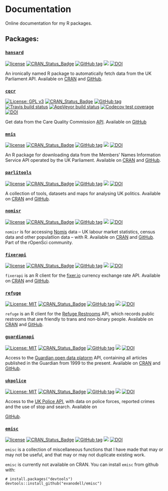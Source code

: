 
# Documentation

Online documentation for my R packages.

## Packages:

### [`hansard`](https://docs.evanodell.com/hansard)

[![license](https://img.shields.io/github/license/mashape/apistatus.svg)]()
[![CRAN\_Status\_Badge](https://www.r-pkg.org/badges/version/hansard)](https://cran.r-project.org/package=hansard)
[![GitHub
tag](https://img.shields.io/github/tag/evanodell/hansard.svg)](https://github.com/evanodell/hansard)
[![](https://cranlogs.r-pkg.org/badges/grand-total/hansard)](https://dgrtwo.shinyapps.io/cranview/)
[![DOI](https://zenodo.org/badge/72111315.svg)](https://zenodo.org/badge/latestdoi/72111315)

An ironically named R package to automatically fetch data from the UK
Parliament API. Available on
[CRAN](https://cran.r-project.org/package=hansard) and
[GitHub](https://github.com/EvanOdell/hansard).

### [`cqcr`](https://docs.evanodell.com/cqcr)

<!-- badges: start -->

[![License: GPL
v3](https://img.shields.io/badge/License-GPLv3-blue.svg)](https://www.gnu.org/licenses/gpl-3.0)
[![CRAN\_Status\_Badge](https://www.r-pkg.org/badges/version/cqcr)](https://cran.r-project.org/package=cqcr)
[![GitHub
tag](https://img.shields.io/github/tag/evanodell/cqcr.svg)](https://github.com/evanodell/cqcr)
[![Travis build
status](https://travis-ci.org/evanodell/cqcr.svg?branch=master)](https://travis-ci.org/evanodell/cqcr)
[![AppVeyor build
status](https://ci.appveyor.com/api/projects/status/github/evanodell/cqcr?branch=master&svg=true)](https://ci.appveyor.com/project/evanodell/cqcr)
[![Codecov test
coverage](https://codecov.io/gh/evanodell/cqcr/branch/master/graph/badge.svg)](https://codecov.io/gh/evanodell/cqcr?branch=master)
[![DOI](https://zenodo.org/badge/204009825.svg)](https://zenodo.org/badge/latestdoi/204009825)
<!-- badges: end -->

Get data from the Care Quality Commission
[API](https://anypoint.mulesoft.com/exchange/portals/care-quality-commission-5/4d36bd23-127d-4acf-8903-ba292ea615d4/cqc-syndication-1/).
Available on [GitHub](https://github.com/EvanOdell/cqcr)

### [`mnis`](https://docs.evanodell.com/mnis)

[![license](https://img.shields.io/github/license/mashape/apistatus.svg)](https://github.com/EvanOdell/mnis/blob/master/LICENSE)
[![CRAN\_Status\_Badge](https://www.r-pkg.org/badges/version/mnis)](https://cran.r-project.org/package=mnis)
[![GitHub
tag](https://img.shields.io/github/tag/evanodell/mnis.svg)](https://github.com/evanodell/mnis)
[![](https://cranlogs.r-pkg.org/badges/grand-total/mnis)](https://dgrtwo.shinyapps.io/cranview/)
[![DOI](https://zenodo.org/badge/76553907.svg)](https://zenodo.org/badge/latestdoi/76553907)

An R package for downloading data from the Members’ Names Information
Service API operated by the UK Parliament. Available on
[CRAN](https://cran.r-project.org/package=mnis) and
[GitHub](https://github.com/EvanOdell/mnis).

### [`parlitools`](https://docs.evanodell.com/parlitools)

[![license](https://img.shields.io/github/license/mashape/apistatus.svg)](https://github.com/EvanOdell/parlitools/blob/master/LICENSE)
[![CRAN\_Status\_Badge](https://www.r-pkg.org/badges/version/parlitools)](https://cran.r-project.org/package=parlitools)
[![GitHub
tag](https://img.shields.io/github/tag/evanodell/parlitools.svg)](https://github.com/evanodell/parlitools)
[![](https://cranlogs.r-pkg.org/badges/grand-total/parlitools)](https://dgrtwo.shinyapps.io/cranview/)
[![DOI](https://zenodo.org/badge/86801920.svg)](https://zenodo.org/badge/latestdoi/86801920)

A collection of tools, datasets and maps for analysing UK politics.
Available on [CRAN](https://cran.r-project.org/package=parlitools) and
[GitHub](https://github.com/EvanOdell/parlitools).

### [`nomisr`](https://docs.evanodell.com/nomisr)

[![license](https://img.shields.io/github/license/mashape/apistatus.svg)](https://github.com/EvanOdell/emisc/blob/master/LICENSE)
[![CRAN\_Status\_Badge](https://www.r-pkg.org/badges/version/nomisr)](https://cran.r-project.org/package=nomisr)
[![GitHub
tag](https://img.shields.io/github/tag/evanodell/nomisr.svg)](https://github.com/evanodell/nomisr)
[![](https://cranlogs.r-pkg.org/badges/grand-total/nomisr)](https://dgrtwo.shinyapps.io/cranview/)
[![DOI](https://zenodo.org/badge/118144805.svg)](https://zenodo.org/badge/latestdoi/118144805)

`nomisr` is for accessing [Nomis](https://www.nomisweb.co.uk/) data – UK
labour market statistics, census data and other populatlion data – with
R. Available on [CRAN](https://cran.r-project.org/package=nomisr) and
[GitHub](https://github.com/ropensci/nomisr). Part of the rOpenSci
community.

### [`fixerapi`](https://docs.evanodell.com/fixerapi)

[![license](https://img.shields.io/github/license/mashape/apistatus.svg)](https://github.com/EvanOdell/emisc/blob/master/LICENSE)
[![CRAN\_Status\_Badge](https://www.r-pkg.org/badges/version/fixerapi)](https://cran.r-project.org/package=fixerapi)
[![GitHub
tag](https://img.shields.io/github/tag/evanodell/fixerapi.svg)](https://github.com/evanodell/fixerapi)
[![](https://cranlogs.r-pkg.org/badges/grand-total/fixerapi)](https://dgrtwo.shinyapps.io/cranview/)
[![DOI](https://zenodo.org/badge/127822432.svg)](https://zenodo.org/badge/latestdoi/127822432)

`fixerapi` is an R client for the [fixer.io](https://fixer.io) currency
exchange rate API. Available on
[CRAN](https://cran.r-project.org/package=fixerapi) and
[GitHub](https://github.com/EvanOdell/fixerapi).

### [`refuge`](https://docs.evanodell.com/refuge)

[![License:
MIT](https://img.shields.io/badge/License-MIT-blue.svg)](https://opensource.org/licenses/MIT)
[![CRAN\_Status\_Badge](https://www.r-pkg.org/badges/version/refuge)](https://cran.r-project.org/package=refuge)
[![GitHub
tag](https://img.shields.io/github/tag/evanodell/refuge.svg)](https://github.com/evanodell/refuge)
[![](https://cranlogs.r-pkg.org/badges/grand-total/refuge)](https://dgrtwo.shinyapps.io/cranview/)
[![DOI](https://zenodo.org/badge/129826417.svg)](https://zenodo.org/badge/latestdoi/129826417)

`refuge` is an R client for the [Refuge
Restrooms](https://www.refugerestrooms.org/) API, which records public
restrooms that are friendly to trans and non-binary people. Available on
[CRAN](https://cran.r-project.org/package=refuge) and
[GitHub](https://github.com/EvanOdell/refuge).

### [`guardianapi`](https://docs.evanodell.com/guardianapi)

[![License:
MIT](https://img.shields.io/badge/License-MIT-blue.svg)](https://opensource.org/licenses/MIT)
[![CRAN\_Status\_Badge](https://www.r-pkg.org/badges/version/guardianapi)](https://cran.r-project.org/package=guardianapi)
[![GitHub
tag](https://img.shields.io/github/tag/evanodell/guardianapi.svg)](https://github.com/evanodell/guardianapi)
[![](https://cranlogs.r-pkg.org/badges/grand-total/guardianapi)](https://dgrtwo.shinyapps.io/cranview/)
[![DOI](https://zenodo.org/badge/167837281.svg)](https://zenodo.org/badge/latestdoi/167837281)

Access to the [Guardian open data
platorm](https://open-platform.theguardian.com/) API, containing all
articles published in the Guardian from 1999 to the present. Available
on [CRAN](https://cran.r-project.org/package=guardianapi) and
[GitHub](https://github.com/EvanOdell/guardianapi).

### [`ukpolice`](https://docs.evanodell.com/ukpolice)

[![License:
MIT](https://img.shields.io/badge/License-MIT-blue.svg)](https://opensource.org/licenses/MIT)
[![CRAN\_Status\_Badge](https://www.r-pkg.org/badges/version/ukpolice)](https://cran.r-project.org/package=ukpolice)
[![GitHub
tag](https://img.shields.io/github/tag/evanodell/ukpolice.svg)](https://github.com/evanodell/ukpolice)
[![](https://cranlogs.r-pkg.org/badges/grand-total/ukpolice)](https://dgrtwo.shinyapps.io/cranview/)
[![DOI](https://zenodo.org/badge/178673884.svg)](https://zenodo.org/badge/latestdoi/178673884)

Access to the [UK Police API](https://data.police.uk/docs/), with data
on police forces, reported crimes and the use of stop and search.
Available on
<!--[CRAN](https://cran.r-project.org/package=ukpolice) and-->
[GitHub](https://github.com/EvanOdell/ukpolice).

### [`emisc`](https://docs.evanodell.com/emisc)

[![license](https://img.shields.io/github/license/mashape/apistatus.svg)](https://github.com/EvanOdell/emisc/blob/master/LICENSE)
[![CRAN\_Status\_Badge](https://www.r-pkg.org/badges/version/emisc)](https://cran.r-project.org/package=emisc)
[![GitHub
tag](https://img.shields.io/github/tag/evanodell/emisc.svg)](https://github.com/evanodell/emisc)
[![](https://cranlogs.r-pkg.org/badges/grand-total/emisc)](https://dgrtwo.shinyapps.io/cranview/)
[![DOI](https://zenodo.org/badge/96876145.svg)](https://zenodo.org/badge/latestdoi/96876145)

`emisc` is a collection of miscellaneous functions that I have made that
may or may not be useful, and that may or may not duplicate existing
work.

`emisc` is currently not available on CRAN. You can install `emisc` from
github with:

    # install.packages("devtools")
    devtools::install_github("evanodell/emisc")
